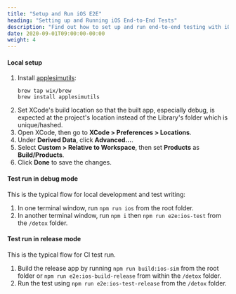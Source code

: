 ```yaml
---
title: "Setup and Run iOS E2E"
heading: "Setting up and Running iOS End-to-End Tests"
description: "Find out how to set up and run end-to-end testing with iOS and conduct a test run in debug mode and release mode."
date: 2020-09-01T09:00:00-00:00
weight: 4
---
```


#### Local setup

1. Install [applesimutils](https://github.com/wix/AppleSimulatorUtils):
   ```
   brew tap wix/brew
   brew install applesimutils
   ```
2. Set XCode's build location so that the built app, especially debug, is expected at the project's location instead of the Library's folder which is unique/hashed.
3. Open XCode, then go to **XCode > Preferences > Locations**.
4. Under **Derived Data**, click **Advanced...**.
5. Select **Custom > Relative to Workspace**, then set **Products** as **Build/Products**.
6. Click **Done** to save the changes.

#### Test run in debug mode

This is the typical flow for local development and test writing:

1. In one terminal window, run `npm run ios` from the root folder.
2. In another terminal window, run `npm i` then `npm run e2e:ios-test` from the `/detox` folder.

#### Test run in release mode

This is the typical flow for CI test run.

1. Build the release app by running `npm run build:ios-sim` from the root folder or `npm run e2e:ios-build-release` from within the `/detox` folder.
2. Run the test using `npm run e2e:ios-test-release` from the `/detox` folder.

